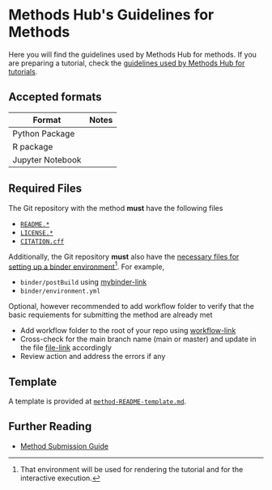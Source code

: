 # Methods Hub's Guidelines for Methods

Here you will find the guidelines used by Methods Hub for methods.
If you are preparing a tutorial,
check the [guidelines used by Methods Hub for tutorials](https://github.com/GESIS-Methods-Hub/guidelines-for-tutorials).

## Accepted formats

| Format | Notes |
| --- | --- |
| Python Package | |
| R package | |
| Jupyter Notebook | |

## Required Files

The Git repository with the method **must** have the following files

- [`README.*`](https://docs.github.com/en/repositories/managing-your-repositorys-settings-and-features/customizing-your-repository/about-readmes)
- [`LICENSE.*`](https://docs.github.com/en/repositories/managing-your-repositorys-settings-and-features/customizing-your-repository/licensing-a-repository)
- [`CITATION.cff`](https://docs.github.com/en/repositories/managing-your-repositorys-settings-and-features/customizing-your-repository/about-citation-files)

Additionally, the Git repository **must** also have the [necessary files for setting up a binder environment](https://mybinder.readthedocs.io/en/latest/using/config_files.html)[^1]. For example,

- `binder/postBuild` using [mybinder-link](mybinder-link)
- `binder/environment.yml`

Optional, however recommended to add workflow folder to verify that the basic requiements for submitting the method are already met
- Add workflow folder to the root of your repo using [workflow-link](workflow-link)
- Cross-check for the main branch name (main or master) and update in the file [file-link](file-link) accordingly
- Review action and address the errors if any

## Template

A template is provided at [`method-README-template.md`](method-README-template.md).

## Further Reading

- [Method Submission Guide](method-submission-guidelines.md)

[^1]: That environment will be used for rendering the tutorial and for the interactive execution.
